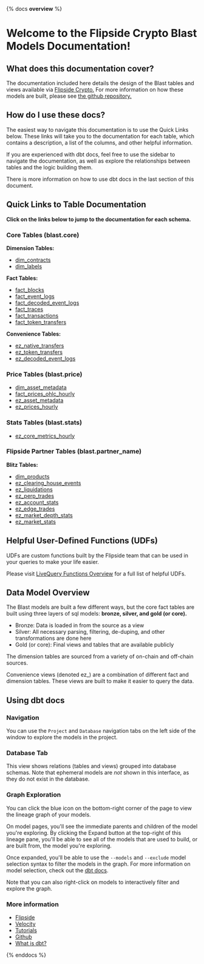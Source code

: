 {% docs __overview__ %}

# Welcome to the Flipside Crypto Blast Models Documentation!

## **What does this documentation cover?**
The documentation included here details the design of the Blast tables and views available via [Flipside Crypto.](https://flipsidecrypto.xyz/) For more information on how these models are built, please see [the github repository.](https://github.com/FlipsideCrypto/blast-models)

## **How do I use these docs?**
The easiest way to navigate this documentation is to use the Quick Links below. These links will take you to the documentation for each table, which contains a description, a list of the columns, and other helpful information.

If you are experienced with dbt docs, feel free to use the sidebar to navigate the documentation, as well as explore the relationships between tables and the logic building them.

There is more information on how to use dbt docs in the last section of this document.

## **Quick Links to Table Documentation**

**Click on the links below to jump to the documentation for each schema.**

### Core Tables (blast.core)

**Dimension Tables:**
- [dim_contracts](https://flipsidecrypto.github.io/blast-models/#!/model/model.blast_models.core__dim_contracts)
- [dim_labels](https://flipsidecrypto.github.io/blast-models/#!/model/model.blast_models.core__dim_labels)

**Fact Tables:**
- [fact_blocks](https://flipsidecrypto.github.io/blast-models/#!/model/model.blast_models.core__fact_blocks)
- [fact_event_logs](https://flipsidecrypto.github.io/blast-models/#!/model/model.blast_models.core__fact_event_logs)
- [fact_decoded_event_logs](https://flipsidecrypto.github.io/blast-models/#!/model/model.blast_models.core__fact_decoded_event_logs)
- [fact_traces](https://flipsidecrypto.github.io/blast-models/#!/model/model.blast_models.core__fact_traces)
- [fact_transactions](https://flipsidecrypto.github.io/blast-models/#!/model/model.blast_models.core__fact_transactions)
- [fact_token_transfers](https://flipsidecrypto.github.io/blast-models/#!/model/model.blast_models.core__fact_token_transfers)

**Convenience Tables:**
- [ez_native_transfers](https://flipsidecrypto.github.io/blast-models/#!/model/model.blast_models.core__ez_native_transfers)
- [ez_token_transfers](https://flipsidecrypto.github.io/blast-models/#!/model/model.blast_models.core__ez_token_transfers)
- [ez_decoded_event_logs](https://flipsidecrypto.github.io/blast-models/#!/model/model.blast_models.core__ez_decoded_event_logs)

### Price Tables (blast.price)
- [dim_asset_metadata](https://flipsidecrypto.github.io/blast-models/#!/model/model.blast_models.price__dim_asset_metadata)
- [fact_prices_ohlc_hourly](https://flipsidecrypto.github.io/blast-models/#!/model/model.blast_models.price__fact_prices_ohlc_hourly)
- [ez_asset_metadata](https://flipsidecrypto.github.io/blast-models/#!/model/model.blast_models.price__ez_asset_metadata)
- [ez_prices_hourly](https://flipsidecrypto.github.io/blast-models/#!/model/model.blast_models.price__ez_prices_hourly)

### Stats Tables (blast.stats)
- [ez_core_metrics_hourly](https://flipsidecrypto.github.io/blast-models/#!/model/model.blast_models.stats__ez_core_metrics_hourly)
 
### Flipside Partner Tables (blast.partner_name)

**Blitz Tables:**
- [dim_products](https://flipsidecrypto.github.io/blast-models/#!/model/model.blast_models.blitz__dim_products)
- [ez_clearing_house_events](https://flipsidecrypto.github.io/blast-models/#!/model/model.blast_models.blitz__ez_clearing_house_events)
- [ez_liquidations](https://flipsidecrypto.github.io/blast-models/#!/model/model.blast_models.blitz__ez_liquidations)
- [ez_perp_trades](https://flipsidecrypto.github.io/blast-models/#!/model/model.blast_models.blitz__ez_perp_trades)
- [ez_account_stats](https://flipsidecrypto.github.io/blast-models/#!/model/model.blast_models.blitz__ez_account_stats)
- [ez_edge_trades](https://flipsidecrypto.github.io/blast-models/#!/model/model.blast_models.blitz__ez_edge_trades)
- [ez_market_depth_stats](https://flipsidecrypto.github.io/blast-models/#!/model/model.blast_models.blitz__ez_market_depth_stats)
- [ez_market_stats](https://flipsidecrypto.github.io/blast-models/#!/model/model.blast_models.blitz__ez_market_stats)

## **Helpful User-Defined Functions (UDFs)**

UDFs are custom functions built by the Flipside team that can be used in your queries to make your life easier. 

Please visit [LiveQuery Functions Overview](https://flipsidecrypto.github.io/livequery-models/#!/overview) for a full list of helpful UDFs.

## **Data Model Overview**

The Blast models are built a few different ways, but the core fact tables are built using three layers of sql models: **bronze, silver, and gold (or core).**

- Bronze: Data is loaded in from the source as a view
- Silver: All necessary parsing, filtering, de-duping, and other transformations are done here
- Gold (or core): Final views and tables that are available publicly

The dimension tables are sourced from a variety of on-chain and off-chain sources.

Convenience views (denoted ez_) are a combination of different fact and dimension tables. These views are built to make it easier to query the data.

## **Using dbt docs**
### Navigation

You can use the ```Project``` and ```Database``` navigation tabs on the left side of the window to explore the models in the project.

### Database Tab

This view shows relations (tables and views) grouped into database schemas. Note that ephemeral models are *not* shown in this interface, as they do not exist in the database.

### Graph Exploration

You can click the blue icon on the bottom-right corner of the page to view the lineage graph of your models.

On model pages, you'll see the immediate parents and children of the model you're exploring. By clicking the Expand button at the top-right of this lineage pane, you'll be able to see all of the models that are used to build, or are built from, the model you're exploring.

Once expanded, you'll be able to use the ```--models``` and ```--exclude``` model selection syntax to filter the models in the graph. For more information on model selection, check out the [dbt docs](https://docs.getdbt.com/docs/model-selection-syntax).

Note that you can also right-click on models to interactively filter and explore the graph.


### **More information**
- [Flipside](https://flipsidecrypto.xyz/)
- [Velocity](https://app.flipsidecrypto.com/velocity?nav=Discover)
- [Tutorials](https://docs.flipsidecrypto.com/our-data/tutorials)
- [Github](https://github.com/FlipsideCrypto/blast-models)
- [What is dbt?](https://docs.getdbt.com/docs/introduction)


{% enddocs %}
